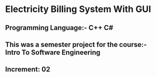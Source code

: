 # Electricity Billing System With GUI
## Programming Language:- C++ C#
## This was a semester project for the course:- Intro To Software Engineering
## Increment: 02
